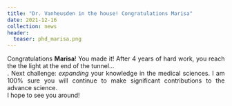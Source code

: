 ```yaml
---
title: "Dr. Vanheusden in the house! Congratulations Marisa"
date: 2021-12-16
collection: news
header:
  teaser: phd_marisa.png
---
```


<p align= "justify">
Congratulations <b>Marisa</b>! You made it!
After 4 years of hard work, you reach the the light at the end of the tunnel... <br>.
Next challenge: <i>expanding</i> your knowledge in the medical sciences. I am 100% sure you will continue to make significant contributions to the advance science.<br>
I hope to see you around!
<br>
